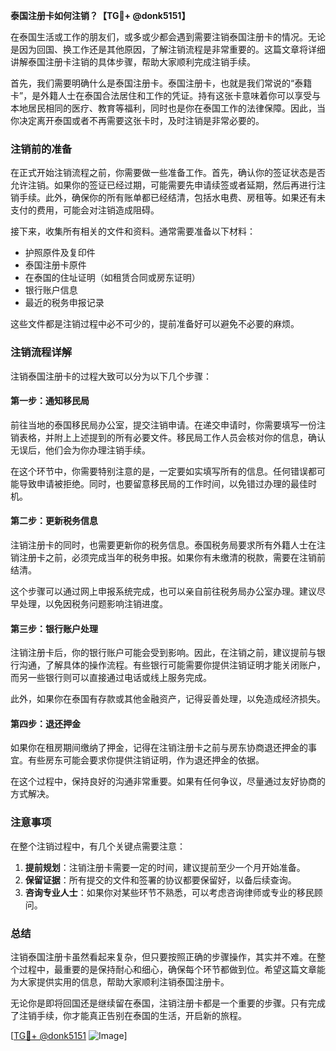 **泰国注册卡如何注销？【TG💪+ @donk5151】**

在泰国生活或工作的朋友们，或多或少都会遇到需要注销泰国注册卡的情况。无论是因为回国、换工作还是其他原因，了解注销流程是非常重要的。这篇文章将详细讲解泰国注册卡注销的具体步骤，帮助大家顺利完成注销手续。

首先，我们需要明确什么是泰国注册卡。泰国注册卡，也就是我们常说的“泰籍卡”，是外籍人士在泰国合法居住和工作的凭证。持有这张卡意味着你可以享受与本地居民相同的医疗、教育等福利，同时也是你在泰国工作的法律保障。因此，当你决定离开泰国或者不再需要这张卡时，及时注销是非常必要的。

### 注销前的准备

在正式开始注销流程之前，你需要做一些准备工作。首先，确认你的签证状态是否允许注销。如果你的签证已经过期，可能需要先申请续签或者延期，然后再进行注销手续。此外，确保你的所有账单都已经结清，包括水电费、房租等。如果还有未支付的费用，可能会对注销造成阻碍。

接下来，收集所有相关的文件和资料。通常需要准备以下材料：
- 护照原件及复印件
- 泰国注册卡原件
- 在泰国的住址证明（如租赁合同或房东证明）
- 银行账户信息
- 最近的税务申报记录

这些文件都是注销过程中必不可少的，提前准备好可以避免不必要的麻烦。

### 注销流程详解

注销泰国注册卡的过程大致可以分为以下几个步骤：

#### 第一步：通知移民局

前往当地的泰国移民局办公室，提交注销申请。在递交申请时，你需要填写一份注销表格，并附上上述提到的所有必要文件。移民局工作人员会核对你的信息，确认无误后，他们会为你办理注销手续。

在这个环节中，你需要特别注意的是，一定要如实填写所有的信息。任何错误都可能导致申请被拒绝。同时，也要留意移民局的工作时间，以免错过办理的最佳时机。

#### 第二步：更新税务信息

注销注册卡的同时，也需要更新你的税务信息。泰国税务局要求所有外籍人士在注销注册卡之前，必须完成当年的税务申报。如果你有未缴清的税款，需要在注销前结清。

这个步骤可以通过网上申报系统完成，也可以亲自前往税务局办公室办理。建议尽早处理，以免因税务问题影响注销进度。

#### 第三步：银行账户处理

注销注册卡后，你的银行账户可能会受到影响。因此，在注销之前，建议提前与银行沟通，了解具体的操作流程。有些银行可能需要你提供注销证明才能关闭账户，而另一些银行则可以直接通过电话或线上服务完成。

此外，如果你在泰国有存款或其他金融资产，记得妥善处理，以免造成经济损失。

#### 第四步：退还押金

如果你在租房期间缴纳了押金，记得在注销注册卡之前与房东协商退还押金的事宜。有些房东可能会要求你提供注销证明，作为退还押金的依据。

在这个过程中，保持良好的沟通非常重要。如果有任何争议，尽量通过友好协商的方式解决。

### 注意事项

在整个注销过程中，有几个关键点需要注意：
1. **提前规划**：注销注册卡需要一定的时间，建议提前至少一个月开始准备。
2. **保留证据**：所有提交的文件和签署的协议都要保留好，以备后续查询。
3. **咨询专业人士**：如果你对某些环节不熟悉，可以考虑咨询律师或专业的移民顾问。

### 总结

注销泰国注册卡虽然看起来复杂，但只要按照正确的步骤操作，其实并不难。在整个过程中，最重要的是保持耐心和细心，确保每个环节都做到位。希望这篇文章能为大家提供实用的信息，帮助大家顺利注销泰国注册卡。

无论你是即将回国还是继续留在泰国，注销注册卡都是一个重要的步骤。只有完成了注销手续，你才能真正告别在泰国的生活，开启新的旅程。

[[TG💪+ @donk5151](https://t.me/s/donk5151) ![Image](https://i.postimg.cc/rwNCRYN7/Snipaste-2025-04-30-17-27-05.png)]